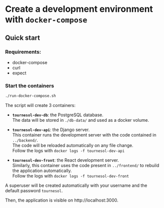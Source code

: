# Create a development environment with `docker-compose`

## Quick start

### Requirements:
* docker-compose
* curl
* expect

### Start the containers

```bash
./run-docker-compose.sh
```

The script will create 3 containers:

- **`tournesol-dev-db`**: the PostgreSQL database.   
The data will be stored in `./db-data/` and used as a docker volume.

- **`tournesol-dev-api`**: the Django server.  
    This container runs the development server with the code contained in `../backend/`.  
The code will be reloaded automatically on any file change.  
Follow the logs with `docker logs -f tournesol-dev-api`

* **`tournesol-dev-front`**: the React development server.  
Similarly, this container uses the code present in `../frontend/` to rebuild the application automatically.  
Follow the logs with `docker logs -f tournesol-dev-front`

A superuser will be created automatically with your username and the default password `tournesol`.  

Then, the application is visible on http://localhost:3000.  

